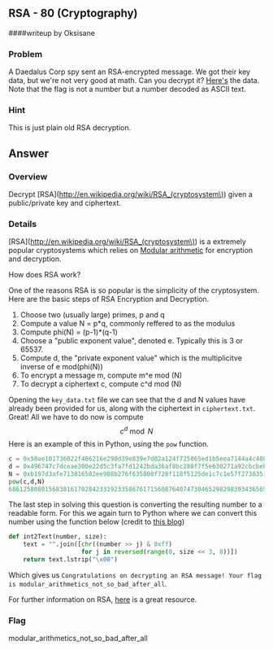 ## RSA - 80 (Cryptography) ##
####writeup by Oksisane

### Problem ###

A Daedalus Corp spy sent an RSA-encrypted message. We got their key data, but we're not very good at math. Can you decrypt it? [Here's](https://picoctf.com/problem-static/crypto/RSA/handout.tgz) the data. Note that the flag is not a number but a number decoded as ASCII text.

### Hint ###

This is just plain old RSA decryption.

## Answer ##

### Overview ###

Decrypt [RSA](http://en.wikipedia.org/wiki/RSA_(cryptosystem\)) given a public/private key and ciphertext.

### Details ###

[RSA](http://en.wikipedia.org/wiki/RSA_(cryptosystem\)) is a extremely popular cryptosystems which relies on [Modular arithmetic](http://en.wikipedia.org/wiki/Modular_arithmetic) for encryption and decryption.

How does RSA work?


One of the reasons RSA is so popular is the simplicity of the cryptosystem. Here are the basic steps of RSA Encryption and Decryption.

1. Choose two (usually large) primes, p and q
2. Compute a value N = p*q, commonly reffered to as the modulus
3. Compute phi(N) = (p-1)*(q-1)
3. Choose a "public exponent value", denoted e. Typically this is 3 or 65537.
4. Compute d, the "private exponent value" which is the multiplicitve inverse of e mod(phi(N))
5. To encrypt a message m, compute m^e mod (N)
6. To decrypt a ciphertext c, compute c^d mod (N)

Opening the `key_data.txt` file we can see that the d and N values have already been provided for us, along with the ciphertext in `ciphertext.txt`. Great! All we have to do now is compute 
$$
c^d \bmod N
$$
Here is an example of this in Python, using the `pow` function.
```python
c = 0x58ae101736022f486216e290d39e839e7d02a124f725865ed1b5eea7144a4c40828bd4d14dcea967561477a516ce338f293ca86efc72a272c332c5468ef43ed5d8062152aae9484a50051d71943cf4c3249d8c4b2f6c39680cc75e58125359edd2544e89f54d2e5cbed06bb3ed61e5ca7643ebb7fa04638aa0a0f23955e5b5d9
d = 0x496747c7dceae300e22d5c3fa7fd1242bda36af8bc280f7f5e630271a92cbcbeb7ae04132a00d5fc379274cbce8c353faa891b40d087d7a4559e829e513c97467345adca3aa66550a68889cf930ecdfde706445b3f110c0cb4a81ca66f8630ed003feea59a51dc1d18a7f6301f2817cb53b1fb58b2a5ad163e9f1f9fe463b901
N = 0xb197d3afe713816582ee988b276f635800f728f118f5125de1c7c1e57f2738351de8ac643c118a5480f867b6d8756021911818e470952bd0a5262ed86b4fc4c2b7962cd197a8bd8d8ae3f821ad712a42285db67c85983581c4c39f80dbb21bf700dbd2ae9709f7e307769b5c0e624b661441c1ddb62ef1fe7684bbe61d8a19e7
pow(c,d,N)
6861258080156838161702842331923358676171560876407473046529829839343656597465212914039681453600936115970901835821496646686989354106193309238635902806952707316468225954530890939348472370864299291305467697683712618633711800447421650242202732L
```
The last step in solving this question is converting the resulting number to  a readable form. For this we again turn to Python where we can convert this number using the function below (credit to [this blog](http://jhafranco.com/2012/01/29/rsa-implementation-in-python/))
``` python
def int2Text(number, size):
    text = "".join([chr((number >> j) & 0xff)
                    for j in reversed(range(0, size << 3, 8))])
    return text.lstrip("\x00")
```
Which gives us `Congratulations on decrypting an RSA message! Your flag is modular_arithmetics_not_so_bad_after_all`.

For further information on RSA, [here](http://crypto.stanford.edu/~dabo/papers/RSA-survey.pdf) is a great resource.
### Flag ###

modular_arithmetics_not_so_bad_after_all


